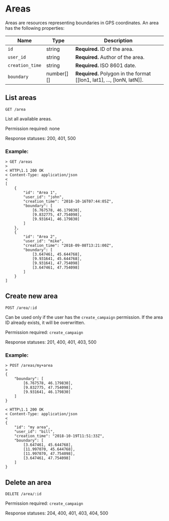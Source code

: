 # Areas

Areas are resources representing boundaries in GPS coordinates. An area has the following properties:

| Name            | Type       | Description                                                             |
|-----------------|------------|-------------------------------------------------------------------------|
| `id`            | string     | **Required.** ID of the area.                                           |
| `user_id`       | string     | **Required.** Author of the area.                                       |
| `creation_time` | string     | **Required.** ISO 8601 date.                                            |
| `boundary`      | number[][] | **Required.** Polygon in the format [[lon1, lat1], ..., [lonN, latN]].  |

## List areas
`GET /area`

List all available areas.

Permission required: none

Response statuses: 200, 401, 500

### Example:
```
> GET /areas
>
< HTTP\1.1 200 OK
< Content-Type: application/json
<
[
	{
		"id": "Area 1",
		"user_id": "john",
		"creation_time": "2018-10-16T07:44:05Z",
		"boundary": [
			[6.767578, 46.179830],
			[9.832775, 47.754098],
			[9.931641, 46.179830]
		]
	},
	{
		"id": "Area 2",
		"user_id": "mike",
		"creation_time": "2018-09-08T13:21:00Z",
		"boundary": [
			[3.647461, 45.644768],
			[9.931641, 45.644768],
			[9.931641, 47.754098]
			[3.647461, 47.754098]
		]
	}
]
```

## Create new area
`POST /area/:id`

Can be used only if the user has the `create_campaign` permission. If the area ID already exists, it will be overwritten.

Permission required: `create_campaign`

Response statuses: 201, 400, 401, 403, 500

### Example:
```
> POST /areas/my+area
>
{
	"boundary": [
		[6.767578, 46.179830],
		[9.832775, 47.754098],
		[9.931641, 46.179830]
	]
}

< HTTP\1.1 200 OK
< Content-Type: application/json
<
{
	"id": "my area",
	"user_id": "bill",
	"creation_time": "2018-10-19T11:51:33Z",
	"boundary": [
		[3.647461, 45.644768],
		[11.997070, 45.644768],
		[11.997070, 47.754098],
		[3.647461, 47.754098]
	]
}
```

## Delete an area
`DELETE /area/:id`

Permission required: `create_campaign`

Response statuses: 204, 400, 401, 403, 404, 500
